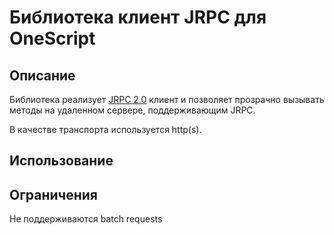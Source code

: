 # Библиотека клиент JRPC для OneScript

## Описание

Библиотека реализует [JRPC 2.0](https://www.jsonrpc.org/specification) клиент и позволяет прозрачно вызывать методы на удаленном сервере, поддерживающим JRPC. 

В качестве транспорта используется http(s).

## Использование

## Ограничения

Не поддерживаются batch requests

